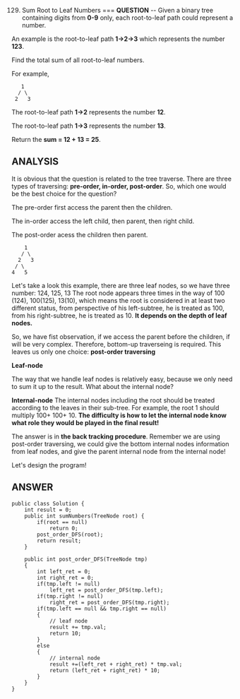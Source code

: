 129. Sum Root to Leaf Numbers
===
__QUESTION__
--
Given a binary tree containing digits from **0-9** only, each root-to-leaf path could represent a number.

An example is the root-to-leaf path **1->2->3** which represents the number **123**.

Find the total sum of all root-to-leaf numbers.

For example,

```
   1
  / \
 2   3
```

The root-to-leaf path **1->2** represents the number **12**.

The root-to-leaf path **1->3** represents the number **13**.

Return the **sum = 12 + 13 = 25**.

__ANALYSIS__
--
It is obvious that the question is related to the tree traverse. There are three types of traversing: **pre-order, in-order, post-order**. So, which one would be the best choice for the question?

The pre-order first access the parent then the children.

The in-order access the left child, then parent, then right child.

The post-order acess the children then parent.

```
    1
   / \
  2   3
 / \
4   5
```
Let's take a look this example, there are three leaf nodes, so we have three number: 124, 125, 13
The root node appears three times in the way of 100 (124), 100(125), 13(10), which means the root is considered in at least two different status, from perspective of his left-subtree, he is treated as 100, from his right-subtree, he is treated as 10. 
**It depends on the depth of leaf nodes.**

So, we have fist observation, if we access the parent before the children, if will be very complex. Therefore, bottom-up traverseing is required. This leaves us only one choice: **post-order traversing**

**Leaf-node**

The way that we handle leaf nodes is relatively easy, because we only need to sum it up to the result. What about the internal node?

**Internal-node**
The internal nodes including the root should be treated according to the leaves in their sub-tree. For example, the root 1 should multiply 100+ 100+ 10. **The difficulty is how to let the internal node know what role they would be played in the final result!**

The answer is in **the back tracking procedure**. Remember we are using post-order traversing, we could give the bottom internal nodes information from leaf nodes, and give the parent internal node from the internal node!

Let's design the program!

__ANSWER__
--

```
public class Solution {
    int result = 0;
    public int sumNumbers(TreeNode root) {
        if(root == null)
            return 0;
        post_order_DFS(root);
        return result;
    }
    
    public int post_order_DFS(TreeNode tmp)
    {
        int left_ret = 0;
        int right_ret = 0;
        if(tmp.left != null)
            left_ret = post_order_DFS(tmp.left);
        if(tmp.right != null)
            right_ret = post_order_DFS(tmp.right);
        if(tmp.left == null && tmp.right == null)
        {
        	// leaf node 
            result += tmp.val;
            return 10;
        }
        else
        {
        	// internal node
            result +=(left_ret + right_ret) * tmp.val;
            return (left_ret + right_ret) * 10;
        }
    }
}
```